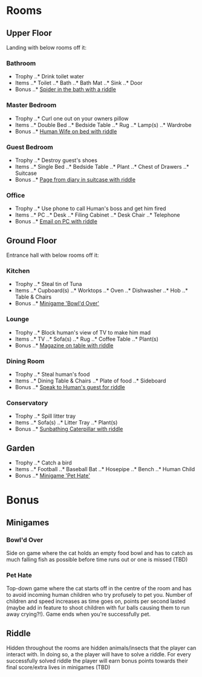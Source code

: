 # Rooms

## Upper Floor
Landing with below rooms off it:

### Bathroom
- Trophy
..* Drink toilet water
- Items
..* Toilet
..* Bath
..* Bath Mat
..* Sink
..* Door
- Bonus
..* [Spider in the bath with a riddle](#Riddle)

### Master Bedroom
- Trophy
..* Curl one out on your owners pillow
- Items
..* Double Bed
..* Bedside Table
..* Rug
..* Lamp(s)
..* Wardrobe
- Bonus
..* [Human Wife on bed with riddle](#Riddle)

### Guest Bedroom
- Trophy
..* Destroy guest's shoes
- Items
..* Single Bed
..* Bedside Table
..* Plant
..* Chest of Drawers
..* Suitcase
- Bonus
..* [Page from diary in suitcase with riddle](#Riddle)

### Office
- Trophy
..* Use phone to call Human's boss and get him fired
- Items
..* PC
..* Desk
..* Filing Cabinet
..* Desk Chair
..* Telephone
- Bonus
..* [Email on PC with riddle](#Riddle)

## Ground Floor
Entrance hall with below rooms off it:

### Kitchen
- Trophy
..* Steal tin of Tuna
- Items
..* Cupboard(s)
..* Worktops
..* Oven
..* Dishwasher
..* Hob
..* Table & Chairs
- Bonus
..* [Minigame 'Bowl'd Over'](#Minigames)

### Lounge
- Trophy
..* Block human's view of TV to make him mad
- Items
..* TV
..* Sofa(s)
..* Rug
..* Coffee Table
..* Plant(s)
- Bonus
..* [Magazine on table with riddle](#Riddle)

### Dining Room
- Trophy
..* Steal human's food
- Items
..* Dining Table & Chairs
..* Plate of food
..* Sideboard
- Bonus
..* [Speak to Human's guest for riddle](#Riddle)

### Conservatory
- Trophy
..* Spill litter tray
- Items
..* Sofa(s)
..* Litter Tray
..* Plant(s)
- Bonus
..* [Sunbathing Caterpillar with riddle](#Riddle)

## Garden
- Trophy
..* Catch a bird
- Items
..* Football
..* Baseball Bat
..* Hosepipe
..* Bench
..* Human Child
- Bonus
..* [Minigame 'Pet Hate'](#Minigame)


# Bonus
## Minigames
### Bowl'd Over
Side on game where the cat holds an empty food bowl and has to catch as much
falling fish as possible before time runs out or one is missed (TBD)

### Pet Hate
Top-down game where the cat starts off in the centre of the room and has to
avoid incoming human children who try profusely to pet you. Number of children
and speed increases as time goes on, points per second lasted (maybe add in
feature to shoot children with fur balls causing them to run away crying?!).
Game ends when you're successfully pet.

## Riddle
Hidden throughout the rooms are hidden animals/insects that the player can
interact with. In doing so, a the player will have to solve a riddle. For every
successfully solved riddle the player will earn bonus points towards their
final score/extra lives in minigames (TBD)
